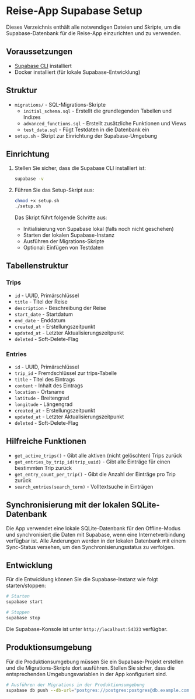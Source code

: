 # Reise-App Supabase Setup

Dieses Verzeichnis enthält alle notwendigen Dateien und Skripte, um die Supabase-Datenbank für die Reise-App einzurichten und zu verwenden.

## Voraussetzungen

- [Supabase CLI](https://supabase.com/docs/guides/cli) installiert
- Docker installiert (für lokale Supabase-Entwicklung)

## Struktur

- `migrations/` - SQL-Migrations-Skripte
  - `initial_schema.sql` - Erstellt die grundlegenden Tabellen und Indizes
  - `advanced_functions.sql` - Erstellt zusätzliche Funktionen und Views
  - `test_data.sql` - Fügt Testdaten in die Datenbank ein
- `setup.sh` - Skript zur Einrichtung der Supabase-Umgebung

## Einrichtung

1. Stellen Sie sicher, dass die Supabase CLI installiert ist:

   ```bash
   supabase -v
   ```

2. Führen Sie das Setup-Skript aus:

   ```bash
   chmod +x setup.sh
   ./setup.sh
   ```

   Das Skript führt folgende Schritte aus:

   - Initialisierung von Supabase lokal (falls noch nicht geschehen)
   - Starten der lokalen Supabase-Instanz
   - Ausführen der Migrations-Skripte
   - Optional: Einfügen von Testdaten

## Tabellenstruktur

### Trips

- `id` - UUID, Primärschlüssel
- `title` - Titel der Reise
- `description` - Beschreibung der Reise
- `start_date` - Startdatum
- `end_date` - Enddatum
- `created_at` - Erstellungszeitpunkt
- `updated_at` - Letzter Aktualisierungszeitpunkt
- `deleted` - Soft-Delete-Flag

### Entries

- `id` - UUID, Primärschlüssel
- `trip_id` - Fremdschlüssel zur trips-Tabelle
- `title` - Titel des Eintrags
- `content` - Inhalt des Eintrags
- `location` - Ortsname
- `latitude` - Breitengrad
- `longitude` - Längengrad
- `created_at` - Erstellungszeitpunkt
- `updated_at` - Letzter Aktualisierungszeitpunkt
- `deleted` - Soft-Delete-Flag

## Hilfreiche Funktionen

- `get_active_trips()` - Gibt alle aktiven (nicht gelöschten) Trips zurück
- `get_entries_by_trip_id(trip_uuid)` - Gibt alle Einträge für einen bestimmten Trip zurück
- `get_entry_count_per_trip()` - Gibt die Anzahl der Einträge pro Trip zurück
- `search_entries(search_term)` - Volltextsuche in Einträgen

## Synchronisierung mit der lokalen SQLite-Datenbank

Die App verwendet eine lokale SQLite-Datenbank für den Offline-Modus und synchronisiert die Daten mit Supabase, wenn eine Internetverbindung verfügbar ist. Alle Änderungen werden in der lokalen Datenbank mit einem Sync-Status versehen, um den Synchronisierungsstatus zu verfolgen.

## Entwicklung

Für die Entwicklung können Sie die Supabase-Instanz wie folgt starten/stoppen:

```bash
# Starten
supabase start

# Stoppen
supabase stop
```

Die Supabase-Konsole ist unter `http://localhost:54323` verfügbar.

## Produktionsumgebung

Für die Produktionsumgebung müssen Sie ein Supabase-Projekt erstellen und die Migrations-Skripte dort ausführen. Stellen Sie sicher, dass die entsprechenden Umgebungsvariablen in der App konfiguriert sind.

```bash
# Ausführen der Migrations in der Produktionsumgebung
supabase db push --db-url="postgres://postgres:postgres@db.example.com:5432/postgres"
```
